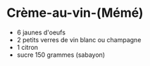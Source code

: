 # Crème-au-vin-\(Mémé\)

* 6 jaunes d'oeufs
* 2 petits verres de vin blanc ou champagne
* 1 citron
* sucre 150 grammes \(sabayon\) 

